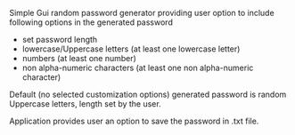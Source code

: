Simple Gui random password generator providing user option to include following options in the generated password
- set password length
- lowercase/Uppercase letters (at least one lowercase letter)
- numbers (at least one number)
- non alpha-numeric characters (at least one non alpha-numeric character)

Default (no selected customization options) generated password is random Uppercase letters, length set by the user. 

Application provides user an option to save the password in .txt file. 
